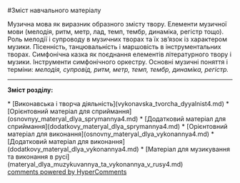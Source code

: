 <div id="hypercomments_widget" class="js-hypercomments-widget invisible"></div>


#Зміст навчального матеріалу

Музична мова як виразник образного змісту твору. Елементи музичної мови (мелодія, ритм, метр, лад, темп, тембр, динаміка, регістр тощо). Роль мелодії і супроводу в музичних творах та їх зв’язок із характером музики. Пісенність, танцювальність і маршовість в інструментальних  творах. Симфонічна казка як поєднання елементів літературного твору і музики. Інструменти симфонічного оркестру. Основні музичні поняття і терміни: *мелодія, супровід, ритм, метр, темп, тембр, динаміка,  регістр.*

<hr>
<p><b>Зміст розділу:</b></p>
   * [Виконавська і творча діяльність](vуkonavska_tvorcha_dyyalnist4.md)
   * [Орієнтовний матеріал для сприймання](osnovnуy_materyal_dlya_sprуmannya4.md)
   * [Додатковий матеріал для сприймання](dodatkovу_materyal_dlya_sprуmannya4.md)
   * [Орієнтовний матеріал для  виконання](osnovnу_materyal_dlya_vуkonannya4.md)
   * [Додатковий матеріал для виконання](dodatkovу_materyal_dlya_vуkonannya4.md)
   * [Матеріал для музикування та виконання в русі](materyal_dlya_muzуkuvannya_ta_vуkonannya_v_rusy4.md)


<div class="js-hypercomments-container">
    <a href="http://hypercomments.com" class="hc-link" title="comments widget">comments powered by HyperComments</a>
</div>